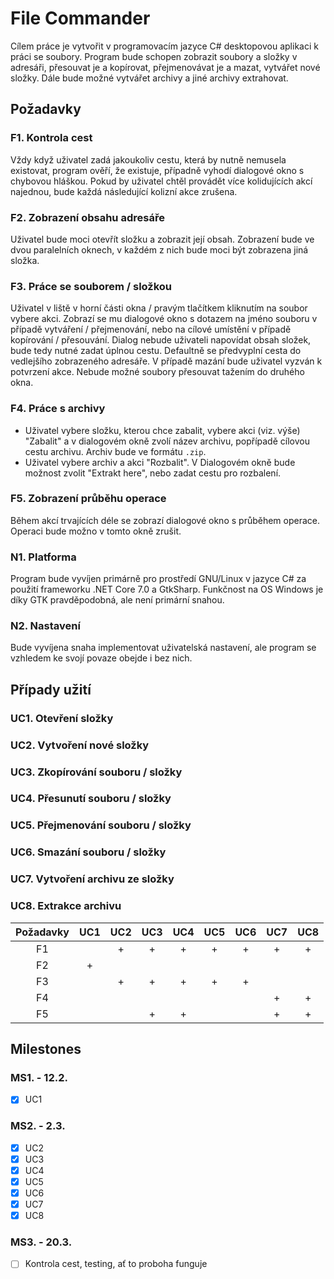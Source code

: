 # File Commander

Cílem práce je vytvořit v programovacím jazyce C# desktopovou aplikaci k práci se soubory. 
Program bude schopen zobrazit soubory a složky v adresáři, přesouvat je a kopírovat,
přejmenovávat je a mazat, vytvářet nové složky.
Dále bude možné vytvářet archivy a jiné archivy extrahovat.

## Požadavky

### F1. Kontrola cest
Vždy když uživatel zadá jakoukoliv cestu, která by nutně nemusela existovat, program ověří, že existuje,
případně vyhodí dialogové okno s chybovou hláškou. Pokud by uživatel chtěl provádět více kolidujících akcí najednou,
bude každá následující kolizní akce zrušena.

### F2. Zobrazení obsahu adresáře
Uživatel bude moci otevřít složku a zobrazit její obsah. Zobrazení bude ve dvou paralelních oknech,
v každém z nich bude moci být zobrazena jiná složka.

### F3. Práce se souborem / složkou
Uživatel v liště v horní části okna / pravým tlačítkem kliknutím na soubor vybere akci. Zobrazí se mu dialogové okno
s dotazem na jméno souboru v případě vytváření / přejmenování, nebo na cílové umístění v případě kopírování / přesouvání.
Dialog nebude uživateli napovídat obsah složek, bude tedy nutné zadat úplnou cestu. Defaultně se předvyplní cesta do vedlejšího zobrazeného adresáře.
V případě mazání bude uživatel vyzván k potvrzení akce. Nebude možné soubory přesouvat tažením do druhého okna.

### F4. Práce s archivy
- Uživatel vybere složku, kterou chce zabalit, vybere akci (viz. výše) "Zabalit" a v dialogovém okně zvolí název archivu, popřípadě cílovou cestu archivu.
Archiv bude ve formátu `.zip`.
- Uživatel vybere archiv a akci "Rozbalit". V Dialogovém okně bude možnost zvolit "Extrakt here", nebo zadat cestu pro rozbalení.

### F5. Zobrazení průběhu operace
Během akcí trvajících déle se zobrazí dialogové okno s průběhem operace. Operaci bude možno v tomto okně zrušit.

### N1. Platforma
Program bude vyvíjen primárně pro prostředí GNU/Linux v jazyce C# za použití frameworku .NET Core 7.0 a GtkSharp.
Funkčnost na OS Windows je díky GTK pravděpodobná, ale není primární snahou.

### N2. Nastavení
Bude vyvíjena snaha implementovat uživatelská nastavení, ale program se vzhledem ke svojí povaze obejde i bez nich.


## Případy užití

### UC1. Otevření složky
### UC2. Vytvoření nové složky
### UC3. Zkopírování souboru / složky
### UC4. Přesunutí souboru / složky
### UC5. Přejmenování souboru / složky
### UC6. Smazání souboru / složky
### UC7. Vytvoření archivu ze složky
### UC8. Extrakce archivu


| Požadavky | UC1 | UC2 | UC3 | UC4 | UC5 | UC6 | UC7 | UC8 |
|:---------:|:---:|:---:|:---:|:---:|:---:|:---:|:---:|:---:|
|    F1     |     |  +  |  +  |  +  |  +  |  +  |  +  |  +  |
|    F2     |  +  |     |     |     |     |     |     |     |
|    F3     |     |  +  |  +  |  +  |  +  |  +  |     |     |
|    F4     |     |     |     |     |     |     |  +  |  +  |
 |    F5     |     |     |  +  |  +  |     |     |  +  |  +  |  

## Milestones
 
### MS1. - 12.2.
- [x] UC1

### MS2. - 2.3.
- [x] UC2
- [x] UC3
- [x] UC4
- [x] UC5
- [x] UC6
- [x] UC7
- [x] UC8

### MS3. - 20.3.
- [ ] Kontrola cest, testing, ať to proboha funguje